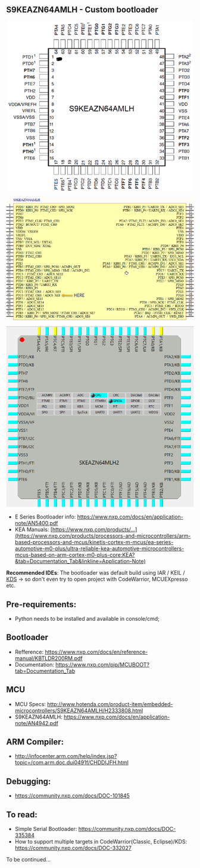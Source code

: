 ## S9KEAZN64AMLH - Custom bootloader

![S9KEAZN64AMLH pinmap](pinmap.png)

![S9KEAZN64AMLH schematic](skeazn64.png)

![](doc/cpu.png)


  * E Series Bootloader info: https://www.nxp.com/docs/en/application-note/AN5400.pdf
  * KEA Manuals: [https://www.nxp.com/products/...](https://www.nxp.com/products/processors-and-microcontrollers/arm-based-processors-and-mcus/kinetis-cortex-m-mcus/ea-series-automotive-m0-plus/ultra-reliable-kea-automotive-microcontrollers-mcus-based-on-arm-cortex-m0-plus-core:KEA?&tab=Documentation_Tab&linkline=Application-Note)

**Recommended IDEs**: The bootloader was default build using IAR / KEIL / [KDS](https://www.nxp.com/products/wireless-connectivity/proprietary-ieee-802.15.4-based/kinetis-design-studio-integrated-development-environment-ide:KDS_IDE) -> so don't even try to open project with CodeWarrior, MCUEXpresso etc.

## Pre-requirements:

  * Python needs to be installed and available in console/cmd;

## Bootloader

  * Refference: https://www.nxp.com/docs/en/reference-manual/KBTLDR200RM.pdf
  * Documentation: https://www.nxp.com/pip/MCUBOOT?tab=Documentation_Tab

## MCU

  * MCU Specs: http://www.hotenda.com/product-item/embedded-microcontrollers/S9KEAZN64AMLH/H2333808.html
  * S9KEAZN64AMLH: https://www.nxp.com/docs/en/application-note/AN4942.pdf

## ARM Compiler:

  * http://infocenter.arm.com/help/index.jsp?topic=/com.arm.doc.dui0491f/CHDDIJFH.html  

## Debugging:
  * https://community.nxp.com/docs/DOC-101845
  
## To read:
  * Simple Serial Bootloader: https://community.nxp.com/docs/DOC-335384
  * How to support multiple targets in CodeWarrior(Classic, Eclipse)/KDS: https://community.nxp.com/docs/DOC-332027

To be continued...

